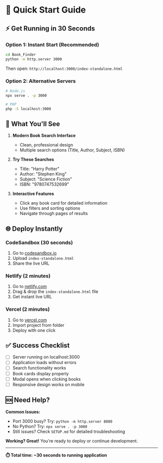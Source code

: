 # 🚀 Quick Start Guide

## ⚡ Get Running in 30 Seconds

### Option 1: Instant Start (Recommended)
```bash
cd Book_Finder
python -m http.server 3000
```
Then open: `http://localhost:3000/index-standalone.html`

### Option 2: Alternative Servers
```bash
# Node.js
npx serve . -p 3000

# PHP  
php -S localhost:3000
```

## 🎯 What You'll See

1. **Modern Book Search Interface**
   - Clean, professional design
   - Multiple search options (Title, Author, Subject, ISBN)

2. **Try These Searches**
   - Title: "Harry Potter"
   - Author: "Stephen King"
   - Subject: "Science Fiction"
   - ISBN: "9780747532699"

3. **Interactive Features**
   - Click any book card for detailed information
   - Use filters and sorting options
   - Navigate through pages of results

## 🌐 Deploy Instantly

### CodeSandbox (30 seconds)
1. Go to [codesandbox.io](https://codesandbox.io)
2. Upload `index-standalone.html`
3. Share the live URL

### Netlify (2 minutes)
1. Go to [netlify.com](https://netlify.com)
2. Drag & drop the `index-standalone.html` file
3. Get instant live URL

### Vercel (2 minutes)
1. Go to [vercel.com](https://vercel.com)
2. Import project from folder
3. Deploy with one click

## ✅ Success Checklist

- [ ] Server running on localhost:3000
- [ ] Application loads without errors
- [ ] Search functionality works
- [ ] Book cards display properly
- [ ] Modal opens when clicking books
- [ ] Responsive design works on mobile

## 🆘 Need Help?

**Common Issues:**
- Port 3000 busy? Try: `python -m http.server 8080`
- No Python? Try: `npx serve . -p 3000`
- Still issues? Check `SETUP.md` for detailed troubleshooting

**Working? Great!** You're ready to deploy or continue development.

---

**⏱️ Total time: ~30 seconds to running application**